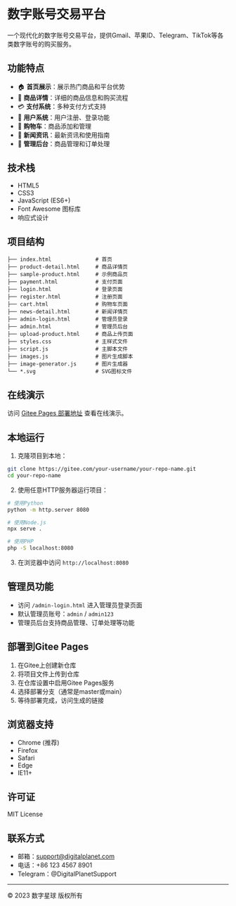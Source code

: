 # 数字账号交易平台

一个现代化的数字账号交易平台，提供Gmail、苹果ID、Telegram、TikTok等各类数字账号的购买服务。

## 功能特点

- 🏠 **首页展示**：展示热门商品和平台优势
- 🛒 **商品详情**：详细的商品信息和购买流程
- 💳 **支付系统**：多种支付方式支持
- 👤 **用户系统**：用户注册、登录功能
- 🛒 **购物车**：商品添加和管理
- 📰 **新闻资讯**：最新资讯和使用指南
- 🔧 **管理后台**：商品管理和订单处理

## 技术栈

- HTML5
- CSS3
- JavaScript (ES6+)
- Font Awesome 图标库
- 响应式设计

## 项目结构

```
├── index.html              # 首页
├── product-detail.html     # 商品详情页
├── sample-product.html     # 示例商品页
├── payment.html            # 支付页面
├── login.html              # 登录页面
├── register.html           # 注册页面
├── cart.html               # 购物车页面
├── news-detail.html        # 新闻详情页
├── admin-login.html        # 管理员登录
├── admin.html              # 管理员后台
├── upload-product.html     # 商品上传页面
├── styles.css              # 主样式文件
├── script.js               # 主脚本文件
├── images.js               # 图片生成脚本
├── image-generator.js      # 图片生成器
└── *.svg                   # SVG图标文件
```

## 在线演示

访问 [Gitee Pages 部署地址](https://your-username.gitee.io/your-repo-name) 查看在线演示。

## 本地运行

1. 克隆项目到本地：
```bash
git clone https://gitee.com/your-username/your-repo-name.git
cd your-repo-name
```

2. 使用任意HTTP服务器运行项目：
```bash
# 使用Python
python -m http.server 8080

# 使用Node.js
npx serve .

# 使用PHP
php -S localhost:8080
```

3. 在浏览器中访问 `http://localhost:8080`

## 管理员功能

- 访问 `/admin-login.html` 进入管理员登录页面
- 默认管理员账号：`admin` / `admin123`
- 管理员后台支持商品管理、订单处理等功能

## 部署到Gitee Pages

1. 在Gitee上创建新仓库
2. 将项目文件上传到仓库
3. 在仓库设置中启用Gitee Pages服务
4. 选择部署分支（通常是master或main）
5. 等待部署完成，访问生成的链接

## 浏览器支持

- Chrome (推荐)
- Firefox
- Safari
- Edge
- IE11+

## 许可证

MIT License

## 联系方式

- 邮箱：support@digitalplanet.com
- 电话：+86 123 4567 8901
- Telegram：@DigitalPlanetSupport

---

© 2023 数字星球 版权所有